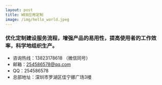 ```yaml
---
layout: post
title: WEB应用定制
image: /img/hello_world.jpeg
---
```


### 优化定制建设服务流程，增强产品的易用性，提高使用者的工作效率，科学地组织生产。

- 咨询热线：13823178618 （微信同号）
- 邮箱：254586578@qq.com
- QQ：254586578
- 总部地址：深圳市罗湖区佳宁娜广场3楼
